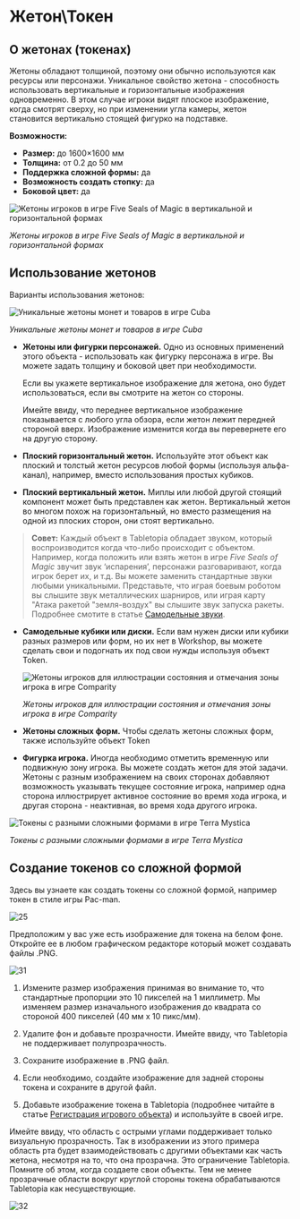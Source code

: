 # Жетон\Токен

## О жетонах (токенах)

Жетоны обладают толщиной, поэтому они обычно используются как ресурсы или персонажи. Уникальное свойство жетона - способность использовать вертикальные и горизонтальные изображения одновременно. В этом случае игроки видят плоское изображение, когда смотрят сверху, но при изменении угла камеры, жетон становится вертикально стоящей фигурко на подставке.

**Возможности:**

* **Размер:** до 1600&#215;1600 мм
* **Толщина:** от 0.2 до 50 мм
* **Поддержка сложной формы:** да
* **Возможность создать стопку:** да
* **Боковой цвет:** да

![Жетоны игроков в игре Five Seals of Magic в вертикальной и горизонтальной формах](http://help.tabletopia.com/wp-content/uploads/2015/06/5_seals_tokens.png)

*Жетоны игроков в игре Five Seals of Magic в вертикальной и горизонтальной формах*

## Использование жетонов

Варианты использования жетонов:

 ![Уникальные жетоны монет и товаров в игре Cuba](http://help.tabletopia.com/wp-content/uploads/2015/06/cuba_custom_tokens.png)

 *Уникальные жетоны монет и товаров в игре Cuba*

* **Жетоны или фигурки персонажей.** Одно из основных применений этого объекта - использовать как фигурку персонажа в игре. Вы можете задать толщину и боковой цвет при необходимости.
    
    Если вы укажете вертикальное изображение для жетона, оно будет использоваться, если вы смотрите на жетон со стороны.
    
    Имейте ввиду, что переднее вертикальное изображение показывается с любого угла обзора, если жетон лежит передней стороной вверх. Изображение изменится когда вы перевернете его на другую сторону.

* **Плоский горизонтальный жетон.** Используйте этот объект как плоский и толстый жетон ресурсов любой формы (используя альфа-канал), например, вместо использования простых кубиков.

* **Плоский вертикальный жетон.** Миплы или любой другой стоящий компонент может быть представлен как жетон. Вертикальный жетон во многом похож на горизонтальный, но вместо размещения на одной из плоских сторон, они стоят вертикально.

> **Совет:** Каждый объект в Tabletopia обладает звуком, который воспроизводится когда что-либо происходит с объектом. Например, когда положить или взять жетон в игре *Five Seals of Magic* звучит звук ‘испарения’, персонажи разговаривают, когда игрок берет их, и т.д. Вы можете заменить стандартные звуки любыми уникальными. Представьте, что играя боевым роботом вы слышите звук металлических шарниров, или играя карту "Атака ракетой "земля-воздух" вы слышите звук запуска ракеты. Подробнее смотите в статье [Самодельные звуки](http://help.tabletopia.com/knowledge-base/custom_sounds/).

* **Самодельные кубики или диски.** Если вам нужен диски или кубики разных размеров или форм, но их нет в Workshop, вы можете сделать свои и подогнать их под свои нужды используя объект Token.
    
    ![Жетоны игроков для иллюстрации состояния и отмечания зоны игрока в игре Comparity](http://help.tabletopia.com/wp-content/uploads/2015/06/comparity_tokens.png)

    *Жетоны игроков для иллюстрации состояния и отмечания зоны игрока в игре Comparity*

* **Жетоны сложных форм.** Чтобы сделать жетоны сложных форм, также используйте объект Token

* **Фигурка игрока.** Иногда необходимо отметить временную или подвижную зону игрока. Вы можете создать жетон для этой задачи. Жетоны с разным изображением на своих сторонах добавляют возможность указывать текущее состояние игрока, например одна сторона иллюстрирует активное состояние во время хода игрока, и другая сторона - неактивная, во время хода другого игрока.

![Токены с разными сложными формами в игре Terra Mystica](http://help.tabletopia.com/wp-content/uploads/2015/06/terra_mystica_tokens.png)

*Токены с разными сложными формами в игре Terra Mystica*

## Создание токенов со сложной формой

Здесь вы узнаете как создать токены со сложной формой, например токен в стиле игры Pac-man.

![25](http://help.tabletopia.com/wp-content/uploads/2015/06/25.png)

Предположим у вас уже есть изображение для токена на белом фоне. Откройте ее в любом графическом редакторе который может создавать файлы .PNG.

![31](http://help.tabletopia.com/wp-content/uploads/2015/06/31.png)

1. Измените размер изображения принимая во внимание то, что стандартные пропорции это 10 пикселей на 1 миллиметр. Мы изменяем размер изначального изображения до квадрата со стороной 400 пикселей (40 мм x 10 пикс/мм).

2. Удалите фон и добавьте прозрачности. Имейте ввиду, что Tabletopia не поддерживает полупрозрачность.

3. Сохраните изображение в .PNG файл.

4. Если необходимо, создайте изображение для задней стороны токена и сохраните в другой файл.

5. Добавьте изображение токена в Tabletopia (подробнее читайте в статье [Регистрация игрового объекта](how-to-fill-in-an-object-form.md)) и используйте в своей игре.

Имейте ввиду, что область с острыми углами поддерживает только визуальную прозрачность. Так в изображении из этого примера область рта будет взаимодействовать с другими объектами как часть жетона, несмотря на то, что она прозрачна. Это ограничение Tabletopia. Помните об этом, когда создаете свои объекты.
Тем не менее прозрачные области вокруг круглой стороны токена обрабатываются Tabletopia как несуществующие.

![32](http://help.tabletopia.com/wp-content/uploads/2015/06/32.png)